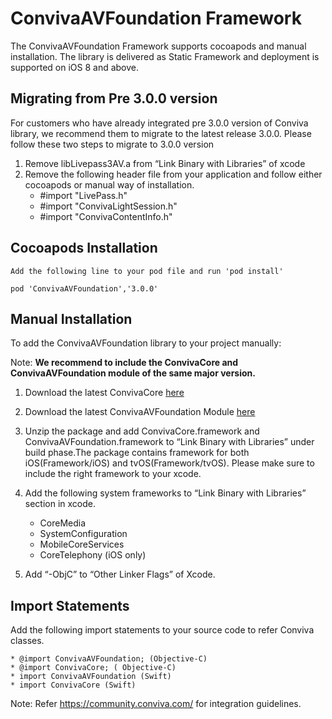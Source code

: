 # ConvivaAVFoundation Framework

The ConvivaAVFoundation Framework supports cocoapods and manual installation. The library is delivered as Static Framework and deployment is supported on iOS 8 and above.

## Migrating from Pre 3.0.0 version
For customers who have already integrated pre 3.0.0 version of Conviva library, we recommend them to migrate to the latest 
release 3.0.0. Please follow these two steps to migrate to 3.0.0 version
  1. Remove libLivepass3AV.a from “Link Binary with Libraries” of xcode
  2. Remove the following header file from your application and follow either cocoapods or manual way of installation.
        * #import "LivePass.h"
        * #import "ConvivaLightSession.h"
        * #import "ConvivaContentInfo.h"


## Cocoapods Installation
    Add the following line to your pod file and run 'pod install'

    pod 'ConvivaAVFoundation','3.0.0'

## Manual Installation
To add the ConvivaAVFoundation library to your project manually:

Note: **We recommend to include the ConvivaCore and ConvivaAVFoundation module of the same 
      major version.**

1.	Download the latest ConvivaCore [here](https://github.com/Conviva/ConvivaCore/archive/3.0.0.zip)

2.	Download the latest ConvivaAVFoundation Module [here](https://github.com/Conviva/ConvivaAVFoundation/archive/3.0.0.zip)

3.	Unzip the package and add ConvivaCore.framework and ConvivaAVFoundation.framework to “Link Binary with Libraries” under build phase.The package contains framework for both iOS(Framework/iOS) and tvOS(Framework/tvOS). Please make sure to include the right framework to your xcode.

4.	Add the following system frameworks to “Link Binary with Libraries” section in xcode.

    * CoreMedia
    * SystemConfiguration
    * MobileCoreServices
    * CoreTelephony (iOS only)

5.	Add “-ObjC” to “Other Linker Flags” of Xcode.

    
## Import Statements

  Add the following import statements to your source code to refer Conviva classes.

    * @import ConvivaAVFoundation; (Objective-C)
    * @import ConvivaCore; ( Objective-C)
    * import ConvivaAVFoundation (Swift)
    * import ConvivaCore (Swift)
    

Note: Refer https://community.conviva.com/ for integration guidelines.
